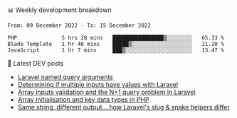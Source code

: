 📊 Weekly development breakdown
<!--START_SECTION:waka-->

```text
From: 09 December 2022 - To: 15 December 2022

PHP              5 hrs 28 mins   ████████████████▒░░░░░░░░   65.33 %
Blade Template   1 hr 46 mins    █████▒░░░░░░░░░░░░░░░░░░░   21.20 %
JavaScript       1 hr 7 mins     ███▒░░░░░░░░░░░░░░░░░░░░░   13.47 %
```

<!--END_SECTION:waka-->

📕 Latest DEV posts
<!-- BLOG-POST-LIST:START -->
- [Laravel named query arguments](https://dev.to/michaelvickersuk/laravel-named-query-arguments-28kd)
- [Determining if multiple inputs have values with Laravel](https://dev.to/michaelvickersuk/determining-if-multiple-inputs-have-values-with-laravel-km6)
- [Array inputs validation and the N+1 query problem in Laravel](https://dev.to/michaelvickersuk/array-inputs-validation-and-the-n1-query-problem-in-laravel-2agb)
- [Array initialisation and key data types in PHP](https://dev.to/michaelvickersuk/array-initialisation-and-key-data-types-in-php-1e5b)
- [Same string, different output... how Laravel&#39;s slug &amp; snake helpers differ](https://dev.to/michaelvickersuk/same-string-different-output-how-laravels-slug-snake-helpers-differ-1ccj)
<!-- BLOG-POST-LIST:END -->
